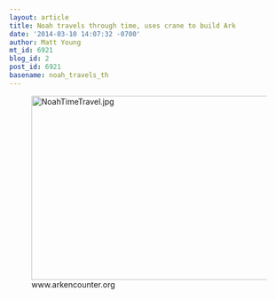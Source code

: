 ```yaml
---
layout: article
title: Noah travels through time, uses crane to build Ark
date: '2014-03-10 14:07:32 -0700'
author: Matt Young
mt_id: 6921
blog_id: 2
post_id: 6921
basename: noah_travels_th
---
```

<figure>
<img src="/PT/uploads/2014/NoahTimeTravel.jpg" alt="NoahTimeTravel.jpg" width="600" height="332" />
<figcaption markdown="span">
www.arkencounter.org

</figcaption>
</figure>
